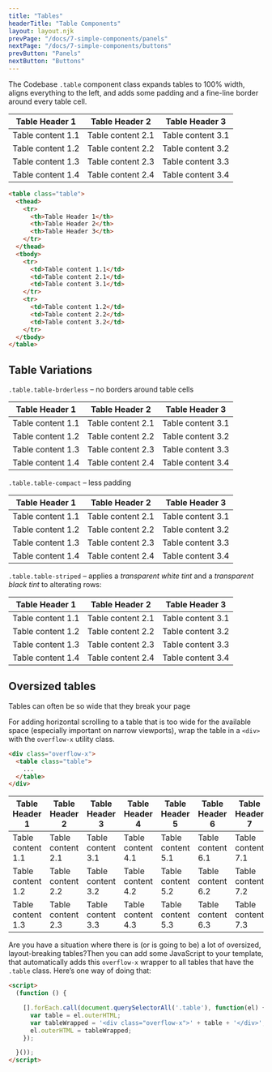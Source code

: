 ```yaml
---
title: "Tables"
headerTitle: "Table Components"
layout: layout.njk
prevPage: "/docs/7-simple-components/panels"
nextPage: "/docs/7-simple-components/buttons"
prevButton: "Panels"
nextButton: "Buttons"
---
```


<p class="t-lg t-thin">The Codebase <code>.table</code> component class expands tables to 100% width, aligns everything to the left, and adds some padding and a fine-line border around every table cell.</p>

<table class="table">
  <thead>
    <tr>
      <th>Table Header 1</th>
      <th>Table Header 2</th>
      <th>Table Header 3</th>
    </tr>
  </thead>
  <tbody>
    <tr>
      <td>Table content 1.1</td>
      <td>Table content 2.1</td>
      <td>Table content 3.1</td>
    </tr>
    <tr>
      <td>Table content 1.2</td>
      <td>Table content 2.2</td>
      <td>Table content 3.2</td>
    </tr>
    <tr>
      <td>Table content 1.3</td>
      <td>Table content 2.3</td>
      <td>Table content 3.3</td>
    </tr>
    <tr>
      <td>Table content 1.4</td>
      <td>Table content 2.4</td>
      <td>Table content 3.4</td>
    </tr>
  </tbody>
</table>

```html
<table class="table">
  <thead>
    <tr>
      <th>Table Header 1</th>
      <th>Table Header 2</th>
      <th>Table Header 3</th>
    </tr>
  </thead>
  <tbody>
    <tr>
      <td>Table content 1.1</td>
      <td>Table content 2.1</td>
      <td>Table content 3.1</td>
    </tr>
    <tr>
      <td>Table content 1.2</td>
      <td>Table content 2.2</td>
      <td>Table content 3.2</td>
    </tr>
  </tbody>
</table>
```

## Table Variations

`.table.table-brderless` – no borders around table cells

<table class="table table-borderless">
  <thead>
    <tr>
      <th>Table Header 1</th>
      <th>Table Header 2</th>
      <th>Table Header 3</th>
    </tr>
  </thead>
  <tbody>
    <tr>
      <td>Table content 1.1</td>
      <td>Table content 2.1</td>
      <td>Table content 3.1</td>
    </tr>
    <tr>
      <td>Table content 1.2</td>
      <td>Table content 2.2</td>
      <td>Table content 3.2</td>
    </tr>
    <tr>
      <td>Table content 1.3</td>
      <td>Table content 2.3</td>
      <td>Table content 3.3</td>
    </tr>
    <tr>
      <td>Table content 1.4</td>
      <td>Table content 2.4</td>
      <td>Table content 3.4</td>
    </tr>
  </tbody>
</table>

`.table.table-compact` – less padding

<table class="table table-compact">
  <thead>
    <tr>
      <th>Table Header 1</th>
      <th>Table Header 2</th>
      <th>Table Header 3</th>
    </tr>
  </thead>
  <tbody>
    <tr>
      <td>Table content 1.1</td>
      <td>Table content 2.1</td>
      <td>Table content 3.1</td>
    </tr>
    <tr>
      <td>Table content 1.2</td>
      <td>Table content 2.2</td>
      <td>Table content 3.2</td>
    </tr>
    <tr>
      <td>Table content 1.3</td>
      <td>Table content 2.3</td>
      <td>Table content 3.3</td>
    </tr>
    <tr>
      <td>Table content 1.4</td>
      <td>Table content 2.4</td>
      <td>Table content 3.4</td>
    </tr>
  </tbody>
</table>

`.table.table-striped` – applies a _transparent white tint_ and a _transparent black tint_ to alterating rows:

<table class="table table-striped">
  <thead>
    <tr>
      <th>Table Header 1</th>
      <th>Table Header 2</th>
      <th>Table Header 3</th>
    </tr>
  </thead>
  <tbody>
    <tr>
      <td>Table content 1.1</td>
      <td>Table content 2.1</td>
      <td>Table content 3.1</td>
    </tr>
    <tr>
      <td>Table content 1.2</td>
      <td>Table content 2.2</td>
      <td>Table content 3.2</td>
    </tr>
    <tr>
      <td>Table content 1.3</td>
      <td>Table content 2.3</td>
      <td>Table content 3.3</td>
    </tr>
    <tr>
      <td>Table content 1.4</td>
      <td>Table content 2.4</td>
      <td>Table content 3.4</td>
    </tr>
  </tbody>
</table>

## Oversized tables

Tables can often be so wide that they break your page 

For adding horizontal scrolling to a table that is too wide for the available space (especially important on narrow viewports), wrap the table in a `<div>` with the `overflow-x` utility class.

```html
<div class="overflow-x">
  <table class="table">
    ...
  </table>
</div>
```

<div class="overflow-x">
<table class="table">
  <thead>
    <tr>
      <th>Table Header 1</th>
      <th>Table Header 2</th>
      <th>Table Header 3</th>
      <th>Table Header 4</th>
      <th>Table Header 5</th>
      <th>Table Header 6</th>
      <th>Table Header 7</th>
      <th>Table Header 8</th>
      <th>Table Header 9</th>
      <th>Table Header 10</th>
      <th>Table Header 11</th>
      <th>Table Header 12</th>
      <th>Table Header 13</th>
      <th>Table Header 14</th>
      <th>Table Header 15</th>
    </tr>
  </thead>
  <tbody>
    <tr>
      <td>Table content 1.1</td>
      <td>Table content 2.1</td>
      <td>Table content 3.1</td>
      <td>Table content 4.1</td>
      <td>Table content 5.1</td>
      <td>Table content 6.1</td>
      <td>Table content 7.1</td>
      <td>Table content 8.1</td>
      <td>Table content 9.1</td>
      <td>Table content 10.1</td>
      <td>Table content 11.1</td>
      <td>Table content 12.1</td>
      <td>Table content 13.1</td>
      <td>Table content 14.1</td>
      <td>Table content 15.1</td>
    </tr>
    <tr>
      <td>Table content 1.2</td>
      <td>Table content 2.2</td>
      <td>Table content 3.2</td>
      <td>Table content 4.2</td>
      <td>Table content 5.2</td>
      <td>Table content 6.2</td>
      <td>Table content 7.2</td>
      <td>Table content 8.2</td>
      <td>Table content 9.2</td>
      <td>Table content 10.2</td>
      <td>Table content 11.2</td>
      <td>Table content 12.2</td>
      <td>Table content 13.2</td>
      <td>Table content 14.2</td>
      <td>Table content 15.2</td>
    </tr>
    <tr>
      <td>Table content 1.3</td>
      <td>Table content 2.3</td>
      <td>Table content 3.3</td>
      <td>Table content 4.3</td>
      <td>Table content 5.3</td>
      <td>Table content 6.3</td>
      <td>Table content 7.3</td>
      <td>Table content 8.3</td>
      <td>Table content 9.3</td>
      <td>Table content 10.3</td>
      <td>Table content 11.3</td>
      <td>Table content 12.3</td>
      <td>Table content 13.3</td>
      <td>Table content 14.3</td>
      <td>Table content 15.3</td>
    </tr>
  </tbody>
</table>
</div>

Are you have a situation where there is (or is going to be) a lot of oversized, layout-breaking tables?Then you can add some JavaScript to your template, that automatically adds this `overflow-x` wrapper to all tables that have the `.table` class. Here’s one way of doing that:

```html
<script>
  (function () {

    [].forEach.call(document.querySelectorAll('.table'), function(el) {
      var table = el.outerHTML;
      var tableWrapped = '<div class="overflow-x">' + table + '</div>';
      el.outerHTML = tableWrapped;
    });

  }());
</script>
```